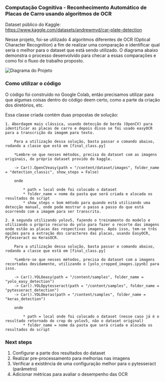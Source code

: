 ### Computação Cognitiva - Reconhecimento Automático de Placas de Carro usando algoritmos de OCR

Dataset público do Kaggle: https://www.kaggle.com/datasets/andrewmvd/car-plate-detection

Nesse projeto, foi-se utilizado 4 algoritmos diferentes de OCR (Optical Character Recognition) a fim de realizar uma comparação e identificar qual seria o melhor para o dataset que está sendo utilizado. O diagrama abaixo demonstra o processo desenvolvido para checar a essas comparações e como foi o fluxo de trabalho proposto.

![Diagrama do Projeto](https://i.imgur.com/Iwwj8rq.png)

### Como utilizar o código

O código foi construído no Google Colab, então precisamos utilizar para que algumas coisas dentro do código deem certo, como a parte da criação dos diretórios, etc.

Essa classe criada contém duas propostas de solução:

    1. Abordagem mais clássica, usando detecção de borda (OpenCV) para identificar as placas de carro e depois disso se foi usado easyOCR para a transcrição da imagem para texto.

        Para a utilização dessa solução, basta passar o comando abaixo, rodando a classe que está em [final_class.py]

        *Lembre-se que nesses métodos, precisa do dataset com as imagens originais, do próprio dataset provido do kaggle.

        -> Car().OpenCVeasy(path = "/content/dataset/images", folder_name = "detection_classic", show_steps = False)

        onde 

            * path = local onde foi colocado o dataset
            * folder_name = nome da pasta que será criada e alocada os resultados do script
            * show_steps = bom método para quando está utilizando uma detecção manual, onde pode mostrar o passo a passo do que está ocorrendo com a imagem para ser transcrita.

    2. A segunda utilizando yolov5, fazendo o treinamento do modelo e utilizando o próprio recurso do yolo para fazer o recorte das imagens onde estão as placas das respectivas imagens. Após isso, tem-se três opções para a extração dos caracteres das placas, usando EasyOCR, Pytesseract ou KerasOCR.

        Para a utilização dessa solução, basta passar o comando abaixo, rodando a classe que está em [final_class.py]

        *Lembre-se que nesses métodos, precisa do dataset com a imagens recortadas devidamente, utilizando o [yolo_cropped_images.ipynb] para isso.

        -> Car().YOLOeasy(path = "/content/samples", folder_name = "yolo_easy_detection")
        -> Car().YOLOpytesseract(path = "/content/samples", folder_name = "pytesseract_detection")  
        -> Car().YOLOkeras(path = "/content/samples", folder_name = "keras_detection") 

        onde 

            * path = local onde foi colocado o dataset (nesse caso já é o resultado retornado do crop do yolov5, não o dataset original)
            * folder_name = nome da pasta que será criada e alocada os resultados do script

### Next steps

1. Configurar a parte dos resultados do dataset
2. Realizar pre-processamento para melhorias nas imagens
3. Verificar a existência de uma configuração melhor para o pytesseract (parâmetro)
4. Adicionar métricas para avaliar o desempenho das OCR








